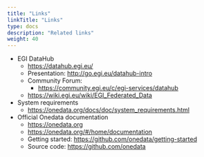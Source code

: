 ```yaml
---
title: "Links"
linkTitle: "Links"
type: docs
description: "Related links"
weight: 40
---
```


- EGI DataHub
  - https://datahub.egi.eu/
  - Presentation: http://go.egi.eu/datahub-intro
  - Community Forum:
    - https://community.egi.eu/c/egi-services/datahub
  - https://wiki.egi.eu/wiki/EGI_Federated_Data
- System requirements
  - https://onedata.org/docs/doc/system_requirements.html
- Official Onedata documentation
  - https://onedata.org
  - https://onedata.org/#/home/documentation
  - Getting started: https://github.com/onedata/getting-started
  - Source code: https://github.com/onedata
